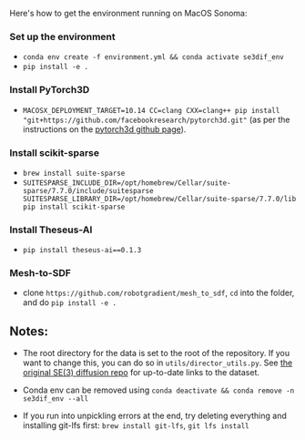 Here's how to get the environment running on MacOS Sonoma:

### Set up the environment
- `conda env create -f environment.yml && conda activate se3dif_env`
- `pip install -e .`

### Install PyTorch3D
- `MACOSX_DEPLOYMENT_TARGET=10.14 CC=clang CXX=clang++ pip install "git+https://github.com/facebookresearch/pytorch3d.git"` (as per the instructions on the [pytorch3d github page](https://github.com/facebookresearch/pytorch3d/blob/main/INSTALL.md#2-install-from-pypi-on-mac-only)).

### Install scikit-sparse
- `brew install suite-sparse`
- `SUITESPARSE_INCLUDE_DIR=/opt/homebrew/Cellar/suite-sparse/7.7.0/include/suitesparse SUITESPARSE_LIBRARY_DIR=/opt/homebrew/Cellar/suite-sparse/7.7.0/lib pip install scikit-sparse` 

### Install Theseus-AI
- `pip install theseus-ai==0.1.3`

### Mesh-to-SDF
- clone `https://github.com/robotgradient/mesh_to_sdf`, `cd` into the folder, and do `pip install -e .`

## Notes:

- The root directory for the data is set to the root of the repository. If you want to change this, you can do so in `utils/director_utils.py`. See [the original SE(3) diffusion repo](https://github.com/robotgradient/grasp_diffusion/tree/master) for up-to-date links to the dataset.

- Conda env can be removed using `conda deactivate && conda remove -n se3dif_env --all`

- If you run into unpickling errors at the end, try deleting everything and installing git-lfs first: `brew install git-lfs`, `git lfs install`